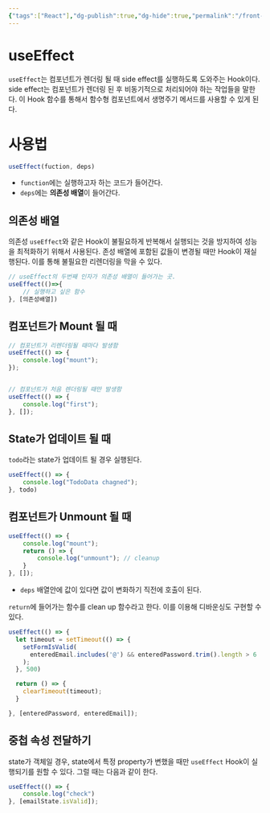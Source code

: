 ```yaml
---
{"tags":["React"],"dg-publish":true,"dg-hide":true,"permalink":"/front-end/react/use-effect/","hide":true,"dgPassFrontmatter":true,"noteIcon":""}
---
```



# useEffect

`useEffect`는 컴포넌트가 렌더링 될 때 side effect를 실행하도록 도와주는 Hook이다. side effect는 컴포넌트가 렌더링 된 후 비동기적으로 처리되어야 하는 작업들을 말한다. 이 Hook 함수를 통해서 함수형 컴포넌트에서 생명주기 메서드를 사용할 수 있게 된다.

# 사용법

```jsx
useEffect(fuction, deps)
```

- `function`에는 실행하고자 하는 코드가 들어간다.
- `deps`에는 **의존성 배열**이 들어간다.

## 의존성 배열
의존성 `useEffect`와 같은 Hook이 불필요하게 반복해서 실행되는 것을 방지하여 성능을 최적화하기 위해서 사용된다. 존성 배열에 포함된 값들이 변경될 때만 Hook이 재실행된다. 이를 통해 불필요한 리렌더링을 막을 수 있다.

```jsx
// useEffect의 두번째 인자가 의존성 배열이 들어가는 곳.
useEffect(()=>{
	// 실행하고 싶은 함수
}, [의존성배열])
```

## 컴포넌트가 Mount 될 때
```jsx
// 컴포넌트가 리렌더링될 때마다 발생함
useEffect(() => {
	console.log("mount");
});


// 컴포넌트가 처음 렌더링될 때만 발생함
useEffect(() => {
	console.log("first");
}, []);
```

## State가 업데이트 될 때
`todo`라는 state가 업데이트 될 경우 실행된다.
```jsx
useEffect(() => {
	console.log("TodoData chagned");
}, todo)
```

## 컴포넌트가 Unmount 될 때

```jsx
useEffect(() => {
	console.log("mount");
	return () => {
		console.log("unmount"); // cleanup
	}
}, []);
```
- `deps` 배열안에 값이 있다면 값이 변화하기 직전에 호출이 된다.

`return`에 들어가는 함수를 clean up 함수라고 한다. 이를 이용해 디바운싱도 구현할 수 있다.

```jsx
useEffect(() => {
  let timeout = setTimeout(() => {
    setFormIsValid(
      enteredEmail.includes('@') && enteredPassword.trim().length > 6
    );
  }, 500)

  return () => {
    clearTimeout(timeout);
  }

}, [enteredPassword, enteredEmail]);
```

## 중첩 속성 전달하기
state가 객체일 경우, state에서 특정 property가 변했을 때만 `useEffect` Hook이 실행되기를 원할 수 있다. 그럴 때는 다음과 같이 한다.

```jsx
useEffect(() => {
    console.log("check")
}, [emailState.isValid]);
```